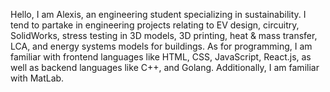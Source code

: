 Hello,
I am Alexis, an engineering student specializing in sustainability.
I tend to partake in engineering projects relating to EV design, circuitry, SolidWorks, stress testing in 3D models, 3D printing, heat & mass transfer, LCA, and energy systems models for buildings. As for programming, I am familiar with frontend languages like HTML, CSS, JavaScript, React.js, as well as backend languages like C++, and Golang. Additionally, I am familiar with MatLab.
